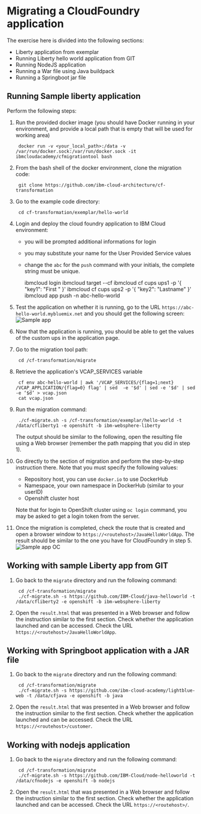 # Migrating a CloudFoundry application 

The exercise here is divided into the following sections:

- Liberty application from exemplar
- Running Liberty hello world application from GIT
- Running NodeJS application 
- Running a War file using Java buildpack
- Running a Springboot jar file

## Running Sample liberty application

Perform the following steps:

1. Run the provided docker image (you should have Docker running in your environment, and provide a local path that is empty that will be used for working area)

		docker run -v <your_local_path>:/data -v /var/run/docker.sock:/var/run/docker.sock -it ibmcloudacademy/cfmigrationtool bash


2. From the bash shell of the docker environment, clone the migration code:

		git clone https://github.com/ibm-cloud-architecture/cf-transformation

3. Go to the example code directory:

		cd cf-transformation/exemplar/hello-world

4. Login and deploy the cloud foundry application to IBM Cloud environment:
 
	- you will be prompted additional informations for login 
	- you may substitute your name for the User Provided Service values
	- change the `abc` for the `push` command with your initials, the complete string must be unique.

		ibmcloud login 
		ibmcloud target --cf
                ibmcloud cf cups ups1 -p '{ "key1": "First " }'
                ibmcloud cf cups ups2 -p '{ "key2": "Lastname" }'
		ibmcloud app push -n abc-hello-world

5. Test the application on whether it is running, go to the URL `https://abc-hello-world.mybluemix.net` and you should get the following screen: <br> ![Sample app](images/001-sampleapp.png)

6. Now that the application is running, you should be able to get the values of the custom ups in the application page.

8. Go to the migration tool path:

		cd /cf-transformation/migrate

7. Retrieve the application's VCAP_SERVICES variable

		cf env abc-hello-world | awk '/VCAP_SERVICES/{flag=1;next} /VCAP_APPLICATION/{flag=0} flag' | sed  -e '$d' | sed -e '$d' | sed -e ‘$d’ > vcap.json
		cat vcap.json

9. Run the migration command:

		./cf-migrate.sh -s /cf-transformation/exemplar/hello-world -t /data/cfliberty1 -e openshift -b ibm-websphere-liberty

	The output should be similar to the following, open the resulting file using a Web browser (remember the path mapping that you did in step 1).

10. Go directly to the section of migration and perform the step-by-step instruction there. Note that you must specify the following values:

	- Repository host, you can use `docker.io` to use DockerHub
	- Namespace, your own namespace in DockerHub (similar to your userID)
	- Openshift cluster host

	Note that for login to OpenShift cluster using `oc login` command, you may be asked to get a login token from the server.

11. Once the migration is completed, check the route that is created and open a browser window to `https://<routehost>/JavaHelloWorldApp`. The result should be similar to the one you have for CloudFoundry in step 5.<br>![Sample app OC](images/002-sampleapp.png)

## Working with sample Liberty app from GIT

1. Go back to the `migrate` directory and run the following command:

		cd /cf-transformation/migrate
		./cf-migrate.sh -s https://github.com/IBM-Cloud/java-helloworld -t /data/cfliberty2 -e openshift -b ibm-websphere-liberty

2. Open the `result.html` that was presented in a Web browser and follow the instruction similar to the first section. Check whether the application launched and can be accessed. Check the URL `https://<routehost>/JavaHelloWorldApp`.

## Working with Springboot application with a JAR file


1. Go back to the `migrate` directory and run the following command:

		cd /cf-transformation/migrate
		./cf-migrate.sh -s https://github.com/ibm-cloud-academy/lightblue-web -t /data/cfjava -e openshift -b java

2. Open the `result.html` that was presented in a Web browser and follow the instruction similar to the first section. Check whether the application launched and can be accessed. Check the URL `https://<routehost>/customer`.


## Working with nodejs application


1. Go back to the `migrate` directory and run the following command:

		cd /cf-transformation/migrate
		./cf-migrate.sh -s https://github.com/IBM-Cloud/node-helloworld -t /data/cfnodejs -e openshift -b nodejs

2. Open the `result.html` that was presented in a Web browser and follow the instruction similar to the first section. Check whether the application launched and can be accessed. Check the URL `https://<routehost>/`.


